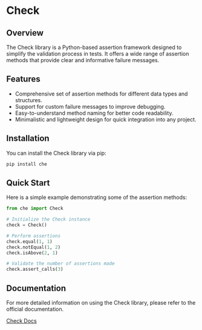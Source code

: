 
# Check

## Overview

The Check library is a Python-based assertion framework designed to simplify the validation process in tests. It offers a wide range of assertion methods that provide clear and informative failure messages.

## Features

- Comprehensive set of assertion methods for different data types and structures.
- Support for custom failure messages to improve debugging.
- Easy-to-understand method naming for better code readability.
- Minimalistic and lightweight design for quick integration into any project.

## Installation

You can install the Check library via pip:

```bash
pip install che
```

## Quick Start

Here is a simple example demonstrating some of the assertion methods:

```python
from che import Check

# Initialize the Check instance
check = Check()

# Perform assertions
check.equal(1, 1)
check.notEqual(1, 2)
check.isAbove(2, 1)

# Validate the number of assertions made
check.assert_calls(3)
```

## Documentation

For more detailed information on using the Check library, please refer to the official documentation.

[Check Docs](https://atu4403.github.io/che)
